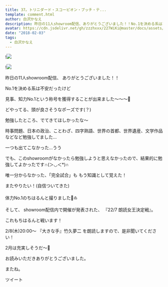 ```yaml
---
title: 37。トリニダード・スコーピオン・ブッチ・テ...
template: comment.html
author: 白沢かなえ
description: 昨日の11人showroom配信、ありがとうございました！！No.1を決める系は不安だったけど見事、知力No.1という称号を獲得することが出来ました〜〜〜👑どやってる、頭が良さ...
avatar: https://cdn.jsdelivr.net/gh/zzzhxxx/227WiKi@master/docs/assets/photo/avatar/kanae.jpg
date: "2018-02-03"
tags:
  - 白沢かなえ
---
```


!![](https://cdn.jsdelivr.net/gh/227WiKi/227WiKi-image@master/blog-image/kanae-2018-02-03_1.jpg)

!![](https://cdn.jsdelivr.net/gh/227WiKi/227WiKi-image@master/blog-image/kanae-2018-02-03_2.jpg)







昨日の11人showroom配信、
ありがとうございました！！




No.1を決める系は不安だったけど

見事、知力No.1という称号を獲得することが出来ました〜〜〜👑






どやってる、頭が良さそうなポーズです(？)






勉強したところ、でてきてほしかったな〜



時事問題、日本の政治、ことわざ、四字熟語、世界の首都、世界遺産、文学作品などなど勉強してました…



一つも出てこなかった…うう



でも、このshowroomがなかったら勉強しようと思えなかったので、結果的に勉強してよかったです∩(＞◡＜*)∩



唯一分からなかった、「完全試合」も
もう知識として覚えた！






またやりたい！(自信ついてきた)











体力No.1のちはるんと撮りました🌷⛵️







そして、
showroom配信内で開催が発表された、
『22/7 朗読女王決定戦』。

これもちはるんと戦います！



2/8(木)20:00〜
『大きな手』竹久夢二
を朗読しますので、是非聞いてください！




2月は充実しそうだ〜🌷









お読みいただきありがとうございました。

またね。


ツイート



